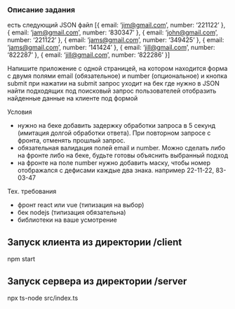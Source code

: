 ### Описание задания 
есть следующий JSON файл
[{
email: ‘jim@gmail.com’,
number: ‘221122’
}, {
email: ‘jam@gmail.com’,
number: ‘830347’
}, {
email: ‘john@gmail.com’,
number: ‘221122’
}, {
email: ‘jams@gmail.com’,
number: ‘349425’
}, {
email: ‘jams@gmail.com’,
number: ‘141424’
}, {
email: ‘jill@gmail.com’,
number: ‘822287’
}, {
email: ‘jill@gmail.com’,
number: ‘822286’
}]

Напишите приложение с одной страницей, на котором находится форма с двумя полями
email (обязательное) и number (опциональное)
и кнопка submit
при нажатии на submit запрос уходит на бек где нужно в JSON найти подходящих под поисковый запрос пользователей
отобразить найденные данные на клиенте под формой

Условия
- нужно на беке добавить задержку обработки запроса в 5 секунд (имитация долгой обработки ответа). При повторном запросе с фронта, отменять прошлый запрос.
- обязательная валидация полей email и number. Можно сделать либо на фронте либо на беке, будьте готовы объяснить выбранный подход
- на фронте на поле number нужно добавить маску, чтобы номер отображался с дефисами каждые два знака. например 22-11-22, 83-03-47

Тех. требования
- фронт react или vue (типизация на выбор)
- бек nodejs (типизация обязательна)
- библиотеки на ваше усмотрение

## Запуск клиента из директории /client
npm start
## Запуск сервера из директории /server
npx ts-node src/index.ts
